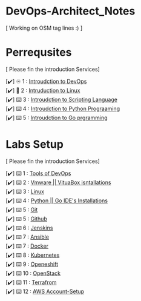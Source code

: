 # DevOps-Architect_Notes
[ Working on OSM tag lines :) ] 

# Perrequsites 
[ Please fin the introduction Services]

[✔️] ♾️ 1 :   <a href="https://github.com/BilalMaz/DevOps-Architect_Notes/blob/main/Introduction_DevOps.pdf">Introudction to DevOps</a> <br> 
[✔️] 🐧 2  :  <a href="https://github.com/BilalMaz/DevOps-Architect_Notes/blob/main/Introudction_to_DevOps">Intruduction to Linux</a><br> 
[✔️] ⌨️ 3  :  <a href="#">Introudction to Scripting Language</a><br> 
[✔️] ⌨️ 4  :  <a href="#">Introudction to Python Prograaming </a><br>
[✔️] ⌨️ 5  :  <a href="#">Introudction to Go prgramming </a><br>  

# Labs Setup  
[ Please fin the introduction Services]

[✔️] ⌨️ 1  :  <a href="#">Tools of DevOps</a><br> 
[✔️] ⌨️ 2  :  <a href="#">Vmware || VituaBox isntallations</a><br> 
[✔️] ⌨️ 3  :  <a href="#">Linux</a><br> 
[✔️] ⌨️ 4  :  <a href="#">Python || Go IDE's Installations</a><br> 
[✔️] ⌨️ 5  :  <a href="#">Git</a><br> 
[✔️] ⌨️ 5  :  <a href="#">Github</a><br> 
[✔️] ⌨️ 6  :  <a href="#">Jenskins</a><br> 
[✔️] ⌨️ 7  :  <a href="#">Ansible</a><br>
[✔️] ⌨️ 7  :  <a href="#">Docker</a><br>
[✔️] ⌨️ 8  :  <a href="#">Kubernetes</a><br>
[✔️] ⌨️ 9  :  <a href="#">Openeshift</a><br>
[✔️] ⌨️ 10 :  <a href="#">OpenStack</a><br>
[✔️] ⌨️ 11 :  <a href="#">Terrafrom </a><br>
[✔️] ⌨️ 12 :  <a href="#">AWS Account-Setup</a><br>

